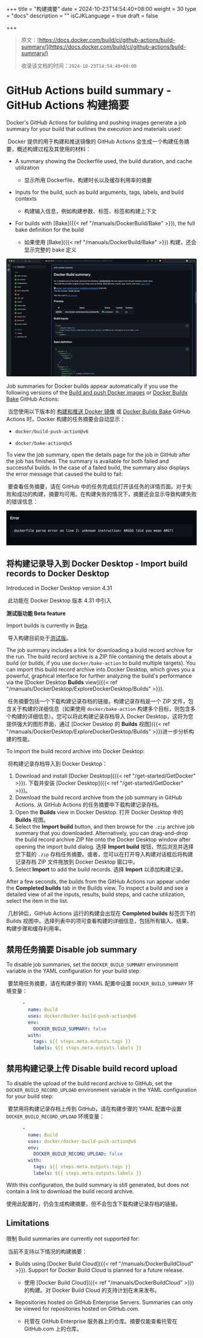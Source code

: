 +++
title = "构建摘要"
date = 2024-10-23T14:54:40+08:00
weight = 30
type = "docs"
description = ""
isCJKLanguage = true
draft = false

+++

> 原文：[https://docs.docker.com/build/ci/github-actions/build-summary/](https://docs.docker.com/build/ci/github-actions/build-summary/)
>
> 收录该文档的时间：`2024-10-23T14:54:40+08:00`

# GitHub Actions build summary - GitHub Actions 构建摘要

Docker's GitHub Actions for building and pushing images generate a job summary for your build that outlines the execution and materials used:

​	Docker 提供的用于构建和推送镜像的 GitHub Actions 会生成一个构建任务摘要，概述构建过程及其使用的材料：

- A summary showing the Dockerfile used, the build duration, and cache utilization
  - 显示所用 Dockerfile、构建时长以及缓存利用率的摘要

- Inputs for the build, such as build arguments, tags, labels, and build contexts
  - 构建输入信息，例如构建参数、标签、标签和构建上下文

- For builds with [Bake]({{< ref "/manuals/DockerBuild/Bake" >}}), the full bake definition for the build
  - 如果使用 [Bake]({{< ref "/manuals/DockerBuild/Bake" >}}) 构建，还会显示完整的 bake 定义


![A GitHub Actions build summary](Buildsummary_img/gha_build_summary.png)

Job summaries for Docker builds appear automatically if you use the following versions of the [Build and push Docker images](https://github.com/marketplace/actions/build-and-push-docker-images) or [Docker Buildx Bake](https://github.com/marketplace/actions/docker-buildx-bake) GitHub Actions:

​	当您使用以下版本的 [构建和推送 Docker 镜像](https://github.com/marketplace/actions/build-and-push-docker-images) 或 [Docker Buildx Bake](https://github.com/marketplace/actions/docker-buildx-bake) GitHub Actions 时，Docker 构建的任务摘要会自动显示：

- `docker/build-push-action@v6`

- `docker/bake-action@v5`

To view the job summary, open the details page for the job in GitHub after the job has finished. The summary is available for both failed and successful builds. In the case of a failed build, the summary also displays the error message that caused the build to fail:

​	要查看任务摘要，请在 GitHub 中的任务完成后打开该任务的详情页面。对于失败和成功的构建，摘要均可用。在构建失败的情况下，摘要还会显示导致构建失败的错误信息：

![Builds summary error message](Buildsummary_img/build_summary_error.png)

## 将构建记录导入到 Docker Desktop - Import build records to Docker Desktop

Introduced in Docker Desktop version 4.31

​	此功能在 Docker Desktop 版本 4.31 中引入

 **测试版功能 Beta feature**

Import builds is currently in [Beta](https://docs.docker.com/release-lifecycle/#Beta).

​	导入构建目前处于[测试版](https://docs.docker.com/release-lifecycle/#Beta)。

The job summary includes a link for downloading a build record archive for the run. The build record archive is a ZIP file containing the details about a build (or builds, if you use `docker/bake-action` to build multiple targets). You can import this build record archive into Docker Desktop, which gives you a powerful, graphical interface for further analyzing the build's performance via the [Docker Desktop **Builds** view]({{< ref "/manuals/DockerDesktop/ExploreDockerDesktop/Builds" >}}).

​	任务摘要包括一个下载构建记录存档的链接。构建记录存档是一个 ZIP 文件，包含关于构建的详细信息（如果使用 `docker/bake-action` 构建多个目标，则包含多个构建的详细信息）。您可以将此构建记录存档导入 Docker Desktop，这将为您提供强大的图形界面，通过 [Docker Desktop 的 **Builds** 视图]({{< ref "/manuals/DockerDesktop/ExploreDockerDesktop/Builds" >}})进一步分析构建的性能。

To import the build record archive into Docker Desktop:

​	将构建记录存档导入到 Docker Desktop：

1. Download and install [Docker Desktop]({{< ref "/get-started/GetDocker" >}}). 下载并安装 [Docker Desktop]({{< ref "/get-started/GetDocker" >}})。
2. Download the build record archive from the job summary in GitHub Actions. 从 GitHub Actions 的任务摘要中下载构建记录存档。
3. Open the **Builds** view in Docker Desktop. 打开 Docker Desktop 中的 **Builds** 视图。
4. Select the **Import build** button, and then browse for the `.zip` archive job summary that you downloaded. Alternatively, you can drag-and-drop the build record archive ZIP file onto the Docker Desktop window after opening the import build dialog. 选择 **Import build** 按钮，然后浏览并选择您下载的 `.zip` 存档任务摘要。或者，您可以在打开导入构建对话框后将构建记录存档 ZIP 文件拖放到 Docker Desktop 窗口中。
5. Select **Import** to add the build records. 选择 **Import** 以添加构建记录。

After a few seconds, the builds from the GitHub Actions run appear under the **Completed builds** tab in the Builds view. To inspect a build and see a detailed view of all the inputs, results, build steps, and cache utilization, select the item in the list.

​	几秒钟后，GitHub Actions 运行的构建会出现在 **Completed builds** 标签页下的 Builds 视图中。选择列表中的项可查看构建的详细信息，包括所有输入、结果、构建步骤和缓存利用率。

## 禁用任务摘要 Disable job summary

To disable job summaries, set the `DOCKER_BUILD_SUMMARY` environment variable in the YAML configuration for your build step:

​	要禁用任务摘要，请在构建步骤的 YAML 配置中设置 `DOCKER_BUILD_SUMMARY` 环境变量：

```yaml
      -
        name: Build
        uses: docker/docker-build-push-action@v6
        env:
          DOCKER_BUILD_SUMMARY: false
        with:
          tags: ${{ steps.meta.outputs.tags }}
          labels: ${{ steps.meta.outputs.labels }}
```

## 禁用构建记录上传 Disable build record upload

To disable the upload of the build record archive to GitHub, set the `DOCKER_BUILD_RECORD_UPLOAD` environment variable in the YAML configuration for your build step:

​	要禁用将构建记录存档上传到 GitHub，请在构建步骤的 YAML 配置中设置 `DOCKER_BUILD_RECORD_UPLOAD` 环境变量：

```yaml
      -
        name: Build
        uses: docker/docker-build-push-action@v6
        env:
          DOCKER_BUILD_RECORD_UPLOAD: false
        with:
          tags: ${{ steps.meta.outputs.tags }}
          labels: ${{ steps.meta.outputs.labels }}
```

With this configuration, the build summary is still generated, but does not contain a link to download the build record archive.

​	使用此配置时，仍会生成构建摘要，但不会包含下载构建记录存档的链接。

## Limitations

限制 Build summaries are currently not supported for:

​	当前不支持以下情况的构建摘要：

- Builds using [Docker Build Cloud]({{< ref "/manuals/DockerBuildCloud" >}}). Support for Docker Build Cloud is planned for a future release. 
  - 使用 [Docker Build Cloud]({{< ref "/manuals/DockerBuildCloud" >}}) 的构建。对 Docker Build Cloud 的支持计划在未来发布。

- Repositories hosted on GitHub Enterprise Servers. Summaries can only be viewed for repositories hosted on GitHub.com.
  - 托管在 GitHub Enterprise 服务器上的仓库。摘要仅能查看托管在 GitHub.com 上的仓库。



